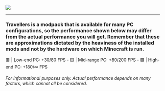 ![](https://raw.githubusercontent.com/TravellersModpack/Travellers/main/Performance_Banner.png)

------------
### Travellers is a modpack that is available for many PC configurations, so the performance shown below may differ from the actual performance you will get. Remember that these are approximations dictated by the heaviness of the installed mods and not by the hardware on which Minecraft is run.

🟥 | Low-end PC: +30/80 FPS - 🟨 | Mid-range PC: +80/200 FPS - 🟩 | High-end PC: +180/∞ FPS
###### For informational purposes only. Actual performance depends on many factors, which cannot all be considered.
